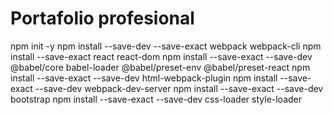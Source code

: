 # Portafolio profesional

npm init -y
npm install --save-dev --save-exact webpack webpack-cli
npm install --save-exact react react-dom
npm install --save-exact --save-dev @babel/core babel-loader @babel/preset-env @babel/preset-react
npm install --save-exact --save-dev html-webpack-plugin
npm install --save-exact --save-dev webpack-dev-server
npm install --save-exact --save-dev bootstrap
npm install --save-exact --save-dev css-loader style-loader

